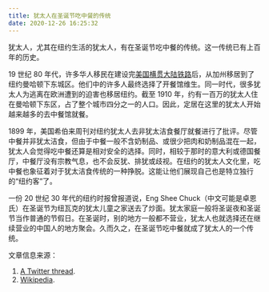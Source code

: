 ```yaml
---
title: 犹太人在圣诞节吃中餐的传统
date: 2020-12-26 16:25:32
---
```


犹太人，尤其在纽约生活的犹太人，有在圣诞节吃中餐的传统。这一传统已有上百年的历史。

19 世纪 80 年代，许多华人移民在建设完[美国横贯大陆铁路](https://en.wikipedia.org/wiki/Transcontinental_railroad)后，从加州移居到了纽约曼哈顿下东城区。他们中的许多人最终选择了开餐馆维生。同一时代，很多犹太人为逃离在欧洲遭到的迫害也移居纽约。截至 1910 年，约有一百万的犹太人住在曼哈顿下东区，占了整个城市四分之一的人口。因此，定居在这里的犹太人开始越来越多的去中餐馆就餐。

1899 年，美国希伯来周刊对纽约犹太人去非犹太洁食餐厅就餐进行了批评。尽管中餐并非犹太洁食，但由于中餐一般不含奶制品、或很少把肉和奶制品混在一起，犹太人会觉得吃中餐还算是相对安全的选择。同时，相较于那时的意大利或德国餐厅，中餐厅没有宗教气息，也不会反犹、排犹或歧视。在纽约的犹太人文化里，吃中餐也象征着对于犹太洁食传统的一种挣脱。这能让他们展现自己也是特立独行的“纽约客”了。

一份 20 世纪 30 年代的纽约时报曾报道说，Eng Shee Chuck（中文可能是卓恩氏）在圣诞节为纽瓦克的犹太儿童之家送去了炒面。犹太家庭一般将圣诞夜和圣诞节当作普通的节假日。在圣诞时，别的地方一般都不营业，犹太人也就选择还在继续营业的中国人的地方聚会。久而久之，在圣诞节吃中餐就成了犹太人的一个传统。

文章信息来源：

1. [A Twitter thread](https://twitter.com/kehillahjewess/status/1342314651778953216).
2. [Wikipedia](https://en.wikipedia.org/wiki/Jewish_American_Chinese_restaurant_patronage).
